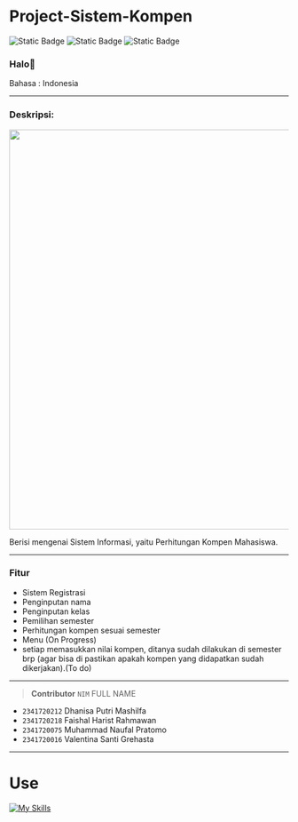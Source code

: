 
# Project-Sistem-Kompen 


![Static Badge](https://img.shields.io/badge/Type-Sistem%20Informasi-13e600) ![Static Badge](https://img.shields.io/badge/-Assignment-red) ![Static Badge](https://img.shields.io/badge/Total%20Team-4%20-4a92f0)

### Halo👋

Bahasa : Indonesia

---

### Deskripsi:
<p align="left"><img src="https://img.freepik.com/free-photo/standard-quality-control-collage-concept_23-2149595830.jpg?w=1380&t=st=1698330616~exp=1698331216~hmac=776e91146db23391647d5541919625c83df5cde5cf053c27e2563dfdf896ac0f" width="720"></p>
Berisi mengenai Sistem Informasi, yaitu Perhitungan Kompen Mahasiswa.

---

### Fitur
- Sistem Registrasi
- Penginputan nama
- Penginputan kelas
- Pemilihan semester
- Perhitungan kompen sesuai semester
- Menu (On Progress)
- setiap memasukkan nilai kompen, ditanya sudah dilakukan di semester brp (agar bisa di pastikan apakah kompen yang didapatkan sudah dikerjakan).(To do)

---


> __Contributor__ 
> `NIM` FULL NAME
- `2341720212` Dhanisa Putri Mashilfa
- `2341720218` Faishal Harist Rahmawan
- `2341720075` Muhammad Naufal Pratomo
- `2341720016` Valentina Santi Grehasta
---



# Use
[![My Skills](https://skillicons.dev/icons?i=java,vscode,git,app.diagrams)]()